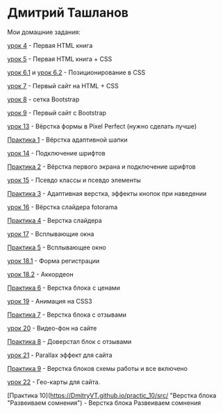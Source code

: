 # Дмитрий Ташланов
Мои домашние задания:

[урок 4](https://DmitryVT.github.io/lesson_4/ "Первая HTML книга") - Первая HTML книга

[урок 5](https://DmitryVT.github.io/lesson_5/ "Первая HTML книга + CSS") - Первая HTML книга + CSS

[урок 6.1](https://DmitryVT.github.io/lesson_6.1/ "CSS")  и 
[урок 6.2](https://DmitryVT.github.io/lesson_6.2/ "CSS") - Позиционирование в CSS 

[урок 7](https://DmitryVT.github.io/lesson_7/src/ "Первый сайт на HTML + CSS") - Первый сайт на HTML + CSS

[урок 8](https://DmitryVT.github.io/lesson_8/ "сетка Bootstrap") - сетка Bootstrap

[урок 9](https://DmitryVT.github.io/lesson_9/ "Первый сайт с Bootstrap") - Первый сайт с Bootstrap

[урок 13](https://DmitryVT.github.io/lesson_13/ "Pixel Perfect") - Вёрстка формы в Pixel Perfect (нужно сделать лучше)

[Практика 1](https://DmitryVT.github.io/practic_1/src/ "Header") - Вёрстка адаптивной шапки

[урок 14](https://DmitryVT.github.io/lesson_14/ "Подключение шрифтов") - Подключение шрифтов

[Практика 2](https://DmitryVT.github.io/practic_2/src/ "Main") - Вёрстка первого экрана и подключение шрифтов

[урок 15](https://DmitryVT.github.io/lesson_15/ "Псевдо классы и псевдо элементы") - Псевдо классы и псевдо элементы

[Практика 3](https://DmitryVT.github.io/practic_3/src/ "Адаптивная верстка, эффекты кнопок при наведении") - Адаптивная верстка, эффекты кнопок при наведении

[урок 16](https://DmitryVT.github.io/lesson_16/ "Слайдер") - Вёрстка слайдера fotorama

[Практика 4](https://DmitryVT.github.io/practic_4/src/ "Верстка слайдера") - Верстка слайдера

[урок 17](https://dmitryvt.github.io/lesson_17/src/ "Всплывающие окна") - Всплывающие окна

[Практика 5](https://DmitryVT.github.io/practic_5/src/ "Всплывающее окно") - Всплывающее окно

[урок 18.1](https://dmitryvt.github.io/lesson_18_1/src/ "Табы") - Форма регистрации 

[урок 18.2](https://dmitryvt.github.io/lesson_18_2/src/ "Аккордеон") - Аккордеон

[Практика 6](https://DmitryVT.github.io/practic_6/src/ "Верстка блока с ценами") - Верстка блока с ценами

[урок 19](https://dmitryvt.github.io/lesson_19/src "Анимация на CSS3") - Анимация на CSS3

[Практика 7](https://DmitryVT.github.io/practic_7/src/ "Верстка блока с отзывами") - Верстка блока с отзывами

[урок 20](https://dmitryvt.github.io/lesson_20/ "Видео-фон на сайте") - Видео-фон на сайте

[Практика 8](https://DmitryVT.github.io/practic_8/src/ "Доверстал блок с отзывами") - Доверстал блок с отзывами

[урок 21](https://dmitryvt.github.io/lesson_21/ "Parallax эффект для сайта") - Parallax эффект для сайта

[Практика 9](https://DmitryVT.github.io/practic_9/src/ "Верстка блоков схемы работы и все включено") - Верстка блоков схемы работы и все включено

[урок 22](https://dmitryvt.github.io/lesson_22/src "Гео-карты для сайта.") - Гео-карты для сайта.

[Практика 10](https://DmitryVT.github.io/practic_10/src/ "Верстка блока "Развеиваем сомнения") - Верстка блока Развеиваем сомнения
